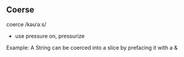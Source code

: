 ## Coerse


coerce
/kəʊˈəːs/
- use pressure on, pressurize

Example:
A String can be coerced into a slice by prefacing it with a &

